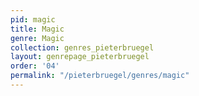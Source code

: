 ```yaml
---
pid: magic
title: Magic
genre: Magic
collection: genres_pieterbruegel
layout: genrepage_pieterbruegel
order: '04'
permalink: "/pieterbruegel/genres/magic"
---
```

